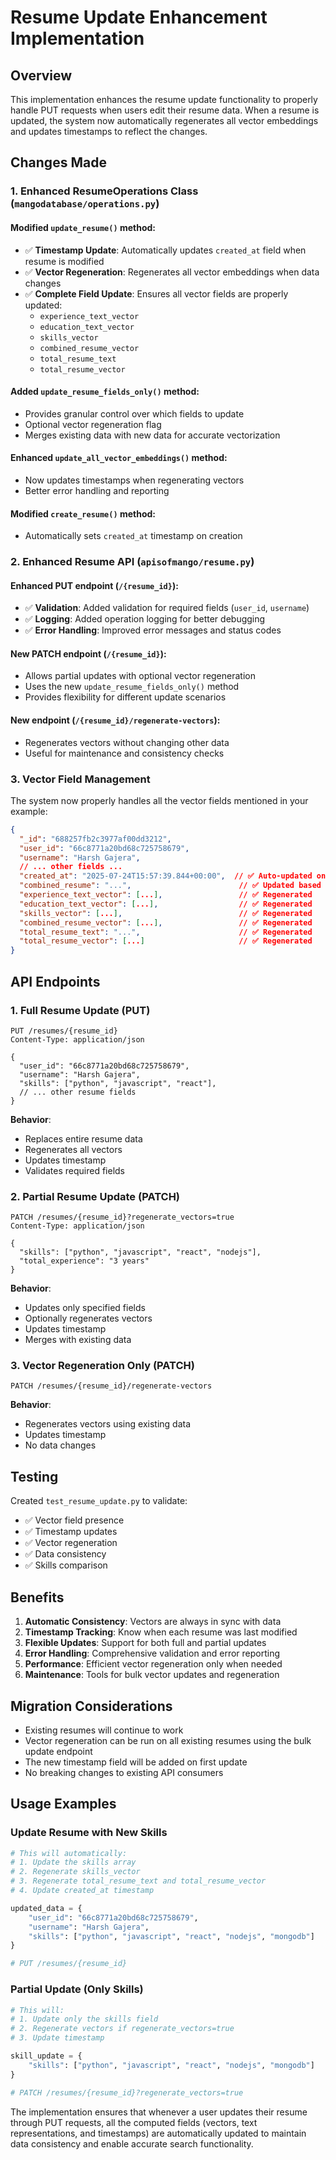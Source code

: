 # Resume Update Enhancement Implementation

## Overview
This implementation enhances the resume update functionality to properly handle PUT requests when users edit their resume data. When a resume is updated, the system now automatically regenerates all vector embeddings and updates timestamps to reflect the changes.

## Changes Made

### 1. Enhanced ResumeOperations Class (`mangodatabase/operations.py`)

#### Modified `update_resume()` method:
- ✅ **Timestamp Update**: Automatically updates `created_at` field when resume is modified
- ✅ **Vector Regeneration**: Regenerates all vector embeddings when data changes
- ✅ **Complete Field Update**: Ensures all vector fields are properly updated:
  - `experience_text_vector`
  - `education_text_vector`
  - `skills_vector`
  - `combined_resume_vector`
  - `total_resume_text`
  - `total_resume_vector`

#### Added `update_resume_fields_only()` method:
- Provides granular control over which fields to update
- Optional vector regeneration flag
- Merges existing data with new data for accurate vectorization

#### Enhanced `update_all_vector_embeddings()` method:
- Now updates timestamps when regenerating vectors
- Better error handling and reporting

#### Modified `create_resume()` method:
- Automatically sets `created_at` timestamp on creation

### 2. Enhanced Resume API (`apisofmango/resume.py`)

#### Enhanced PUT endpoint (`/{resume_id}`):
- ✅ **Validation**: Added validation for required fields (`user_id`, `username`)
- ✅ **Logging**: Added operation logging for better debugging
- ✅ **Error Handling**: Improved error messages and status codes

#### New PATCH endpoint (`/{resume_id}`):
- Allows partial updates with optional vector regeneration
- Uses the new `update_resume_fields_only()` method
- Provides flexibility for different update scenarios

#### New endpoint (`/{resume_id}/regenerate-vectors`):
- Regenerates vectors without changing other data
- Useful for maintenance and consistency checks

### 3. Vector Field Management

The system now properly handles all the vector fields mentioned in your example:

```json
{
  "_id": "688257fb2c3977af00dd3212",
  "user_id": "66c8771a20bd68c725758679",
  "username": "Harsh Gajera",
  // ... other fields ...
  "created_at": "2025-07-24T15:57:39.844+00:00",  // ✅ Auto-updated on changes
  "combined_resume": "...",                        // ✅ Updated based on data
  "experience_text_vector": [...],                 // ✅ Regenerated
  "education_text_vector": [...],                  // ✅ Regenerated
  "skills_vector": [...],                          // ✅ Regenerated
  "combined_resume_vector": [...],                 // ✅ Regenerated
  "total_resume_text": "...",                      // ✅ Regenerated
  "total_resume_vector": [...]                     // ✅ Regenerated
}
```

## API Endpoints

### 1. Full Resume Update (PUT)
```http
PUT /resumes/{resume_id}
Content-Type: application/json

{
  "user_id": "66c8771a20bd68c725758679",
  "username": "Harsh Gajera",
  "skills": ["python", "javascript", "react"],
  // ... other resume fields
}
```
**Behavior**: 
- Replaces entire resume data
- Regenerates all vectors
- Updates timestamp
- Validates required fields

### 2. Partial Resume Update (PATCH)
```http
PATCH /resumes/{resume_id}?regenerate_vectors=true
Content-Type: application/json

{
  "skills": ["python", "javascript", "react", "nodejs"],
  "total_experience": "3 years"
}
```
**Behavior**:
- Updates only specified fields
- Optionally regenerates vectors
- Updates timestamp
- Merges with existing data

### 3. Vector Regeneration Only (PATCH)
```http
PATCH /resumes/{resume_id}/regenerate-vectors
```
**Behavior**:
- Regenerates vectors using existing data
- Updates timestamp
- No data changes

## Testing

Created `test_resume_update.py` to validate:
- ✅ Vector field presence
- ✅ Timestamp updates
- ✅ Vector regeneration
- ✅ Data consistency
- ✅ Skills comparison

## Benefits

1. **Automatic Consistency**: Vectors are always in sync with data
2. **Timestamp Tracking**: Know when each resume was last modified
3. **Flexible Updates**: Support for both full and partial updates
4. **Error Handling**: Comprehensive validation and error reporting
5. **Performance**: Efficient vector regeneration only when needed
6. **Maintenance**: Tools for bulk vector updates and regeneration

## Migration Considerations

- Existing resumes will continue to work
- Vector regeneration can be run on all existing resumes using the bulk update endpoint
- The new timestamp field will be added on first update
- No breaking changes to existing API consumers

## Usage Examples

### Update Resume with New Skills
```python
# This will automatically:
# 1. Update the skills array
# 2. Regenerate skills_vector
# 3. Regenerate total_resume_text and total_resume_vector
# 4. Update created_at timestamp

updated_data = {
    "user_id": "66c8771a20bd68c725758679",
    "username": "Harsh Gajera",
    "skills": ["python", "javascript", "react", "nodejs", "mongodb"]
}

# PUT /resumes/{resume_id}
```

### Partial Update (Only Skills)
```python
# This will:
# 1. Update only the skills field
# 2. Regenerate vectors if regenerate_vectors=true
# 3. Update timestamp

skill_update = {
    "skills": ["python", "javascript", "react", "nodejs", "mongodb"]
}

# PATCH /resumes/{resume_id}?regenerate_vectors=true
```

The implementation ensures that whenever a user updates their resume through PUT requests, all the computed fields (vectors, text representations, and timestamps) are automatically updated to maintain data consistency and enable accurate search functionality.
